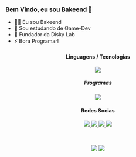  ### Bem Vindo, eu sou Bakeend 👋


- 👨‍💻 Eu sou Bakeend
- 🌱 Sou estudando de Game-Dev
- 📠 Fundador da Disky Lab
- ⚡ Bora Programar!

<h4 align="center">Linguagens / Tecnologias</h4>
<p align="center">
  <a href='https://skillicons.dev'>
    <img src='https://skillicons.dev/icons?i=html,css,js,python,bootstrap,flutter,electron,react,lua,mysql'/>
  </a>
  
<h5 align="center">Programas</h4>
<p align="center">
  <a href='https://skillicons.dev'>
    <img src='https://skillicons.dev/icons?i=vscode,qt,firebase,heroku'/>
  </a>
  

  
<h4 align="center">Redes Socias</h4>

<p align="center">
  <a
href='https://discord.gg/b2sZ4S4zQW'
target="_blank">
<img src='https://skillicons.dev/icons?i=discord'
  </a>
<!-- Divide the space -->
  <a
href='https://twitter.com/PedroLucas_Dev'
target="_blank">
<img src='https://skillicons.dev/icons?i=twitter'
  <a
href='https://www.instagram.com/pedrodevprogramming/'
target="_blank">
<img src='https://skillicons.dev/icons?i=instagram'
 <a
href='https://github.com/pedrogalotti'
target="_blank">
<img src='https://skillicons.dev/icons?i=github'
  </a>
  </a>
  </a>
</p>
 
</p>
<br><br/>
<div align="center">
  <img src="https://github-readme-stats.vercel.app/api?hide_title=false&amp;hide_rank=false&amp;show_icons=true&amp;include_all_commits=true&amp;count_private=true&amp;disable_animations=false&amp;theme=dark&amp;locale=pt-br&amp;hide_border=true&amp;username=pedrogalotti" />
    <img src="https://github-readme-stats.vercel.app/api/top-langs/?hide_title=false&amp;hide_rank=false&amp;show_icons=true&amp;include_all_commits=true&amp;count_private=true&amp;disable_animations=false&amp;theme=dark&amp;locale=pt-br&amp;hide_border=true&amp;username=pedrogalotti" />
</div>

<br><br/>

</div>

</div>
